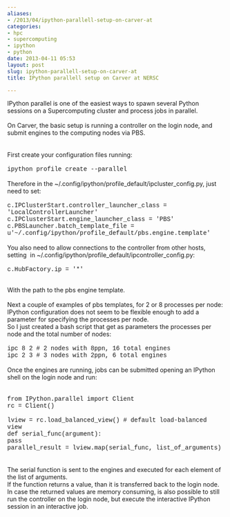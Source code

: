 ```yaml
---
aliases:
- /2013/04/ipython-parallell-setup-on-carver-at
categories:
- hpc
- supercomputing
- ipython
- python
date: 2013-04-11 05:53
layout: post
slug: ipython-parallell-setup-on-carver-at
title: IPython parallell setup on Carver at NERSC

---
```


<p>
 IPython parallel is one of the easiest ways to spawn several Python sessions on a Supercomputing cluster and process jobs in parallel.
 <br/>
 <br/>
 On Carver, the basic setup is running a controller on the login node, and submit engines to the computing nodes via PBS.
 <br/>
 <br/>
 <a name="more">
 </a>
 <br/>
 First create your configuration files running:
 <br/>
 <br/>
 <span style="font-family: Courier New, Courier, monospace;">
  ipython profile create --parallel
 </span>
 <br/>
 <br/>
 Therefore in the ~/.config/ipython/profile_default/ipcluster_config.py, just need to set:
 <br/>
 <br/>
 <span style="font-family: Courier New, Courier, monospace;">
  c.IPClusterStart.controller_launcher_class = 'LocalControllerLauncher'
 </span>
 <br/>
 <span style="font-family: Courier New, Courier, monospace;">
  c.IPClusterStart.engine_launcher_class = 'PBS'
 </span>
 <br/>
 <span style="font-family: Courier New, Courier, monospace;">
  c.PBSLauncher.batch_template_file = u'~/.config/ipython/profile_default/pbs.engine.template'
 </span>
 <br/>
 <br/>
 You also need to allow connections to the controller from other hosts, setting  in ~/.config/ipython/profile_default/ipcontroller_config.py:
 <br/>
 <br/>
 <span style="font-family: Courier New, Courier, monospace;">
  c.HubFactory.ip = '*'
 </span>
 <br/>
</p>
<div>
 <br/>
</div>
With the path to the pbs engine template.
<br/>
<br/>
Next a couple of examples of pbs templates, for 2 or 8 processes per node:
<script src="https://gist.github.com/zonca/5334225.js">
</script>
<br/>
IPython configuration does not seem to be flexible enough to add a parameter for specifying the processes per node.
<br/>
So I just created a bash script that get as parameters the processes per node and the total number of nodes:
<br/>
<br/>
<span style="font-family: Courier New, Courier, monospace;">
 ipc 8 2 # 2 nodes with 8ppn, 16 total engines
</span>
<br/>
<span style="font-family: Courier New, Courier, monospace;">
 ipc 2 3 # 3 nodes with 2ppn, 6 total engines
</span>
<br/>
<br/>
<span style="font-family: inherit;">
 Once the engines are running, jobs can be submitted opening an IPython shell on the login node and run:
</span>
<br/>
<span style="font-family: inherit;">
 <br/>
</span>
<br/>
<span style="font-family: Courier New, Courier, monospace;">
 from IPython.parallel import Client
</span>
<br/>
<span style="font-family: Courier New, Courier, monospace;">
 rc = Client()
</span>
<br/>
<br/>
<span style="font-family: Courier New, Courier, monospace;">
 lview = rc.load_balanced_view() # default load-balanced view
</span>
<br/>
<div>
 <span style="font-family: Courier New, Courier, monospace;">
  def serial_func(argument):
 </span>
</div>
<div>
 <span style="font-family: Courier New, Courier, monospace;">
  pass
 </span>
</div>
<div>
 <span style="font-family: Courier New, Courier, monospace;">
  parallel_result = lview.map(serial_func, list_of_arguments)
 </span>
</div>
<br/>
<div style="font-family: inherit;">
 <br/>
</div>
<div>
 <span style="font-family: inherit;">
  The serial function is sent to the engines and executed for each element of the list of arguments.
 </span>
</div>
<div>
 <span style="font-family: inherit;">
  If the function returns a value, than it is transferred back to the login node.
 </span>
</div>
<div>
 <span style="font-family: inherit;">
  In case the returned values are memory consuming, is also possible to still run the controller on the login node, but execute the interactive IPython session in an interactive job.
 </span>
</div>
<div style="font-family: inherit;">
 <br/>
</div>
<div style="font-family: inherit;">
 <br/>
</div>
